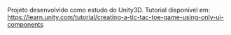 Projeto desenvolvido como estudo do Unity3D. Tutorial disponível em:<br/>
https://learn.unity.com/tutorial/creating-a-tic-tac-toe-game-using-only-ui-components
